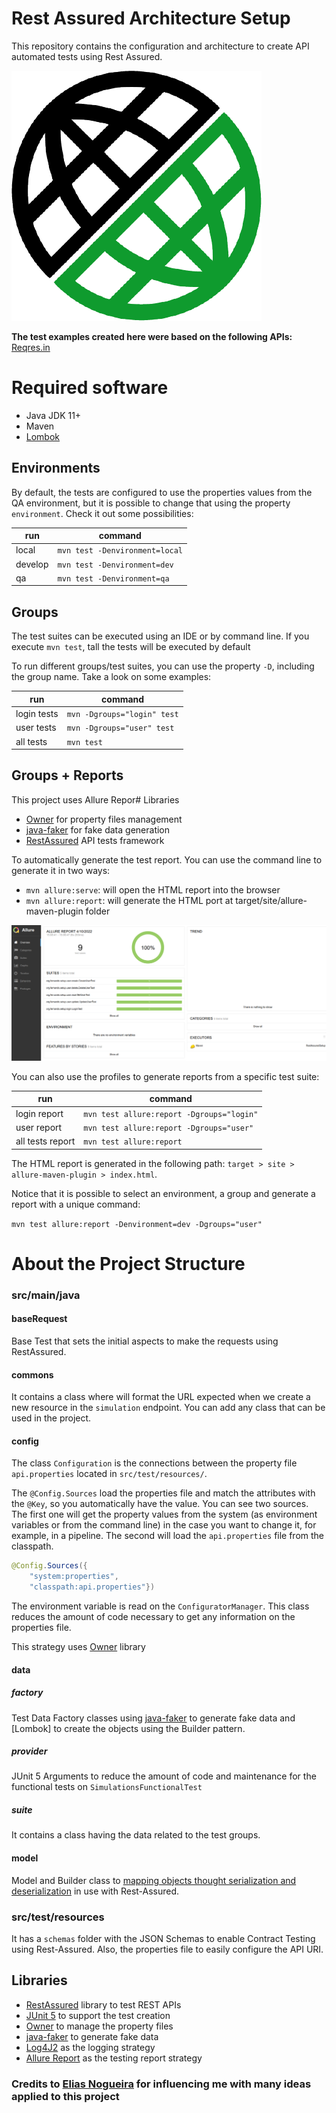 # Rest Assured Architecture Setup

This repository contains the configuration and architecture to create API automated tests using Rest Assured.

![Rest Assured Logo](imgs/rest-assured-icon.png)

<b>The test examples created here were based on the following APIs:</b> [Reqres.in](https://reqres.in/)

# Required software
* Java JDK 11+
* Maven
* [Lombok](https://www.baeldung.com/lombok-ide)

## Environments
By default, the tests are configured to use the properties values from the QA environment, but it is possible to change that using the property `environment`. Check it out some possibilities:

| run | command |
|-----|---------|
| local | `mvn test -Denvironment=local` |
| develop | `mvn test -Denvironment=dev` |
| qa | `mvn test -Denvironment=qa` |

## Groups
The test suites can be executed using an IDE or by command line.
If you execute `mvn test`, tall the tests will be executed by default

To run different groups/test suites, you can use the property `-D`, including the group name. Take a look on some examples:

| run | command |
|-----|---------|
| login tests | `mvn -Dgroups="login" test` |
| user tests | `mvn -Dgroups="user" test` |
| all tests | `mvn test` |

## Groups + Reports
This project uses Allure Repor# Libraries
* [Owner](http://owner.aeonbits.org/) for property files management
* [java-faker](https://github.com/DiUS/java-faker) for fake data generation
* [RestAssured](http://rest-assured.io/) API tests framework
 
To automatically generate the test report. You can use the command line to generate it in two ways:

* `mvn allure:serve`: will open the HTML report into the browser
* `mvn allure:report`: will generate the HTML port at target/site/allure-maven-plugin folder

![Generated Allure Report](imgs/allure-report.png)

You can also use the profiles to generate reports from a specific test suite:

| run | command |
|-----|---------|
| login report | `mvn test allure:report -Dgroups="login"` |
| user report | `mvn test allure:report -Dgroups="user"` |
| all tests report | `mvn test allure:report` |

The HTML report is generated in the following path: `target > site > allure-maven-plugin > index.html`.

Notice that it is possible to select an environment, a group and generate a report with a unique command:

`mvn test allure:report -Denvironment=dev -Dgroups="user"`

# About the Project Structure

### src/main/java

#### baseRequest
Base Test that sets the initial aspects to make the requests using RestAssured.

#### commons
It contains a class where will format the URL expected when we create a new resource in the `simulation` endpoint.
You can add any class that can be used in the project.

#### config
The class `Configuration` is the connections between the property file `api.properties` located in `src/test/resources/`.

The `@Config.Sources` load the properties file and match the attributes with the `@Key`, so you automatically have the value.
You can see two sources.
The first one will get the property values from the system (as environment variables or from the command line) in the case you want to change it, for example, in a pipeline.
The second will load the `api.properties` file from the classpath.
```java
@Config.Sources({
    "system:properties",
    "classpath:api.properties"})
```

The environment variable is read on the `ConfiguratorManager`.
This class reduces the amount of code necessary to get any information on the properties file.

This strategy uses [Owner](http://owner.aeonbits.org/) library

#### data

##### factory
Test Data Factory classes using [java-faker](https://github.com/DiUS/java-faker) to generate fake data and [Lombok] to
create the objects using the Builder pattern.

##### provider
JUnit 5 Arguments to reduce the amount of code and maintenance for the functional tests on `SimulationsFunctionalTest`

##### suite
It contains a class having the data related to the test groups.

#### model
Model and Builder class to
[mapping objects thought serialization and deserialization](https://github.com/rest-assured/rest-assured/wiki/Usage#object-mapping)
in use with Rest-Assured.

### src/test/resources
It has a `schemas` folder with the JSON Schemas to enable Contract Testing using Rest-Assured. Also, the properties file to easily configure the API URI.

## Libraries
* [RestAssured](http://rest-assured.io/) library to test REST APIs
* [JUnit 5](https://junit.org/junit5/) to support the test creation
* [Owner](http://owner.aeonbits.org/) to manage the property files
* [java-faker](https://github.com/DiUS/java-faker) to generate fake data
* [Log4J2](https://logging.apache.org/log4j/2.x/) as the logging strategy
* [Allure Report](https://docs.qameta.io/allure/) as the testing report strategy

### Credits to [Elias Nogueira](https://github.com/eliasnogueira) for influencing me with many ideas applied to this project
